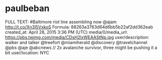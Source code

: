 # paulbeban

FULL TEXT: #Baltimore riot line assembling now @ajam http://t.co/Xn3I5VxkoS
Formula: 88263a3763d64d6bb5b22af2dd362eab
created_at: April 28, 2015 3:36 PM (UTC)
media/0/media_url: https://pbs.twimg.com/media/CDsH2lxWEAAStNp.jpg
user/description: walker and talker @treefort @miamiherald @discovery @travelchannel @pbs @aje @abcnews // 2x avalanche survivor, three might be pushing it a bit
user/location: NYC